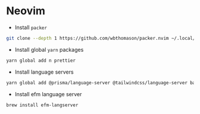 # Neovim

- Install `packer`

```sh
git clone --depth 1 https://github.com/wbthomason/packer.nvim ~/.local/share/nvim/site/pack/packer/start/packer.nvim
```

- Install global `yarn` packages

```sh
yarn global add n prettier
```

- Install language servers

```sh
yarn global add @prisma/language-server @tailwindcss/language-server bash-language-server typescript-language-server vscode-langservers-extracted yaml-language-server
```

- Install efm language server

```sh
brew install efm-langserver
```
